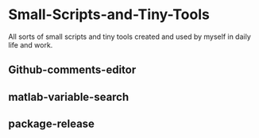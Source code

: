 # Small-Scripts-and-Tiny-Tools
All sorts of small scripts and tiny tools created and used by myself in daily life and work.

## Github-comments-editor


## matlab-variable-search

## package-release
